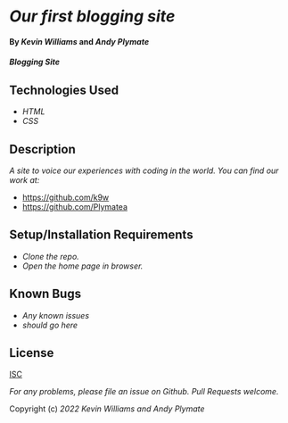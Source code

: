 # _Our first blogging site_

#### By _**Kevin Williams**_ and _**Andy Plymate**_

#### _Blogging Site_

## Technologies Used

* _HTML_
* _CSS_

## Description

_A site to voice our experiences with coding in the world. You can find our work at:_
* https://github.com/k9w
* https://github.com/Plymatea

## Setup/Installation Requirements

* _Clone the repo._
* _Open the home page in browser._


## Known Bugs

* _Any known issues_
* _should go here_

## License

[ISC](https://choosealicense.com/licenses/isc)

_For any problems, please file an issue on Github. Pull Requests welcome._

Copyright (c) _2022_ _Kevin Williams and Andy Plymate_
